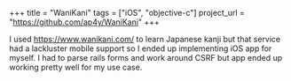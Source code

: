 +++
title = "WaniKani"
tags = ["iOS", "objective-c"]
project_url = "https://github.com/ap4y/WaniKani"
+++

I used https://www.wanikani.com/ to learn Japanese kanji but that
service had a lackluster mobile support so I ended up implementing iOS
app for myself. I had to parse rails forms and work around CSRF but app
ended up working pretty well for my use case.
